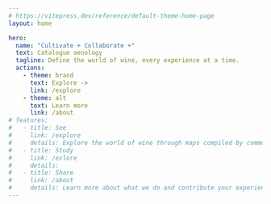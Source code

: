 ```yaml
---
# https://vitepress.dev/reference/default-theme-home-page
layout: home

hero:
  name: "Cultivate + Collaborate +"
  text: Catalogue oenology
  tagline: Define the world of wine, every experience at a time.
  actions:
    - theme: brand
      text: Explore ->
      link: /explore
    - theme: alt
      text: Learn more
      link: /about
# features:
#   - title: See
#     link: /explore
#     details: Explore the world of wine through maps compiled by community contributors.
#   - title: Study
#     link: /exlore
#     details:
#   - title: Share
#     link: /about
#     details: Learn more about what we do and contribute your experience.
---
```

